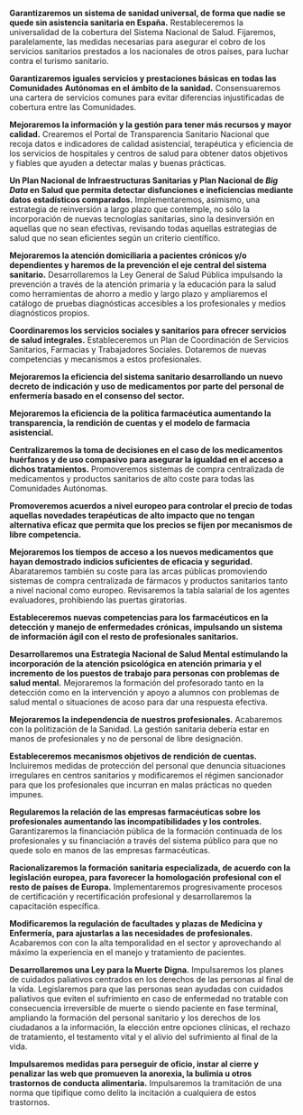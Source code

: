 **Garantizaremos un sistema de sanidad universal, de
forma que nadie se quede sin asistencia sanitaria en España.** Restableceremos la universalidad de la cobertura del Sistema Nacional de Salud. Fijaremos, paralelamente, las medidas necesarias para asegurar el cobro de los servicios sanitarios prestados a los nacionales de otros países, para luchar contra el turismo sanitario.


**Garantizaremos iguales servicios y prestaciones
básicas en todas las Comunidades Autónomas en el ámbito de la sanidad.** Consensuaremos una cartera de servicios comunes para evitar diferencias injustificadas de cobertura entre las Comunidades.


**Mejoraremos la información y la gestión para tener
más recursos y mayor calidad.** Crearemos el Portal de Transparencia Sanitario Nacional que recoja datos e indicadores de calidad asistencial, terapéutica y eficiencia de los servicios de hospitales y centros de salud para obtener datos objetivos y fiables que ayuden a detectar malas y buenas prácticas.


**Un Plan Nacional de Infraestructuras Sanitarias y
Plan Nacional de *Big Data* en Salud que permita detectar disfunciones e ineficiencias mediante datos estadísticos comparados.** Implementaremos, asimismo, una estrategia de reinversión a largo plazo que contemple, no sólo la incorporación de nuevas tecnologías sanitarias, sino la desinversión en aquellas que no sean efectivas, revisando todas aquellas estrategias de salud que no sean eficientes según un criterio científico.


**Mejoraremos la atención domiciliaria a pacientes
crónicos y/o dependientes y haremos de la prevención el eje central del sistema sanitario.** Desarrollaremos la Ley General de Salud Pública impulsando la prevención a través de la atención primaria y la educación para la salud como herramientas de ahorro a medio y largo plazo y ampliaremos el catálogo de pruebas diagnósticas accesibles a los profesionales y medios diagnósticos propios.


**Coordinaremos los servicios sociales y sanitarios
para ofrecer servicios de salud integrales.** Estableceremos un Plan de Coordinación de Servicios Sanitarios, Farmacias y Trabajadores Sociales. Dotaremos de nuevas competencias y mecanismos a estos profesionales.


**Mejoraremos la eficiencia del sistema sanitario
desarrollando un nuevo decreto de indicación y uso de medicamentos por parte del personal de enfermería basado en el consenso del sector.**


**Mejoraremos la eficiencia de la política
farmacéutica aumentando la transparencia, la rendición de cuentas y el modelo de farmacia asistencial.**

**Centralizaremos la toma de
decisiones en el caso de los medicamentos huérfanos y de uso compasivo para asegurar la igualdad en el acceso a dichos tratamientos.** Promoveremos sistemas de compra centralizada de medicamentos y productos sanitarios de alto coste para todas las Comunidades Autónomas.


**Promoveremos acuerdos a nivel europeo para controlar
el precio de todas aquellas novedades terapéuticas de alto impacto que no tengan alternativa eficaz que permita que los precios se fijen por
mecanismos de libre competencia.**


**Mejoraremos los tiempos de acceso a los nuevos
medicamentos que hayan demostrado indicios suficientes de eficacia y seguridad.** Abarataremos también su coste para las arcas públicas promoviendo sistemas de compra centralizada de fármacos y productos sanitarios tanto a nivel nacional como europeo. Revisaremos la tabla salarial de los agentes evaluadores, prohibiendo las puertas giratorias.


**Estableceremos nuevas competencias para los
farmacéuticos en la detección y manejo de enfermedades crónicas, impulsando un sistema de información ágil con el resto de profesionales
sanitarios.**


**Desarrollaremos una Estrategia Nacional de Salud
Mental estimulando la incorporación de la atención psicológica en atención primaria y el incremento de los puestos de trabajo para personas con
problemas de salud mental.** Mejoraremos la formación del profesorado tanto en la detección como en la intervención y apoyo a alumnos con problemas de salud mental o situaciones de acoso para dar una respuesta efectiva.


**Mejoraremos la independencia de nuestros
profesionales.** Acabaremos con la politización de la Sanidad. La gestión sanitaria debería estar en manos de profesionales y no de personal de libre designación.


**Estableceremos mecanismos objetivos de rendición de
cuentas.** Incluiremos medidas de protección del personal que denuncia situaciones irregulares en centros sanitarios y modificaremos el régimen sancionador para que los profesionales que incurran en malas prácticas no queden impunes.


**Regularemos la relación de las empresas
farmacéuticas sobre los profesionales aumentando las incompatibilidades y los controles.** Garantizaremos la financiación pública de la formación continuada de los profesionales y su financiación a través del sistema público para que no quede solo en manos de las empresas farmacéuticas.


**Racionalizaremos la formación sanitaria
especializada, de acuerdo con la legislación europea, para favorecer la homologación profesional con el resto de países de Europa.** Implementaremos progresivamente procesos de certificación y recertificación profesional y desarrollaremos la capacitación específica.


**Modificaremos la regulación de facultades y plazas
de Medicina y Enfermería, para ajustarlas a las necesidades de profesionales.** Acabaremos con con la alta temporalidad en el sector y aprovechando al máximo la experiencia en el manejo y tratamiento de pacientes.

**Desarrollaremos una Ley para la
Muerte Digna.** Impulsaremos los planes de cuidados paliativos centrados en los derechos de las personas al final de la vida. Legislaremos para que las personas sean ayudadas con cuidados paliativos que eviten el sufrimiento en caso de enfermedad no tratable con consecuencia irreversible de muerte o siendo paciente en fase terminal, ampliando la formación del personal sanitario y los derechos de los ciudadanos a la información, la elección entre opciones clínicas, el rechazo de tratamiento, el testamento vital y el alivio del sufrimiento al final de la vida.

**Impulsaremos medidas para perseguir de oficio,
instar al cierre y penalizar las web que promueven la anorexia, la bulimia u otros trastornos de conducta alimentaria.** Impulsaremos la tramitación de una norma que tipifique como delito la incitación a cualquiera de estos trastornos.


